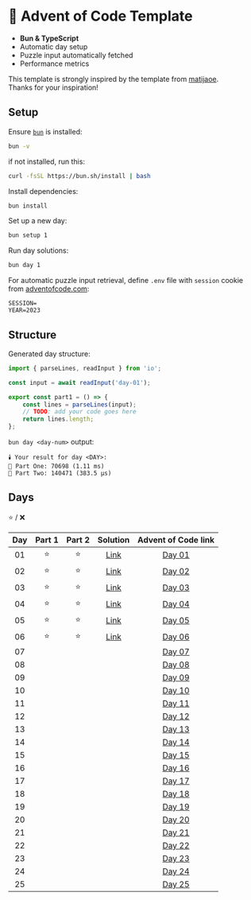 # 🎄 Advent of Code Template

- **Bun & TypeScript**
- Automatic day setup
- Puzzle input automatically fetched
- Performance metrics

This template is strongly inspired by the template from [matijaoe](https://github.com/matijaoe/advent-of-code/).\
Thanks for your inspiration!

## Setup

Ensure [`bun`](https://bun.sh/) is installed:

```sh
bun -v
```

if not installed, run this:

```sh
curl -fsSL https://bun.sh/install | bash
```

Install dependencies:

```sh
bun install
```

Set up a new day:

```sh
bun setup 1
```

Run day solutions:

```sh
bun day 1
```

For automatic puzzle input retrieval, define `.env` file with `session` cookie from [adventofcode.com](https://adventofcode.com):

```env
SESSION=
YEAR=2023
```

## Structure

Generated day structure:

```ts
import { parseLines, readInput } from 'io';

const input = await readInput('day-01');

export const part1 = () => {
	const lines = parseLines(input);
	// TODO: add your code goes here
	return lines.length;
};
```

`bun day <day-num>` output:

```text
🕯️ Your result for day <DAY>:
🌲 Part One: 70698 (1.11 ms)
🎄 Part Two: 140471 (383.5 µs)
```

## Days

⭐ / ❌

| Day | Part 1 | Part 2 |           Solution            |              Advent of Code link               |
| :-: | :----: | :----: | :---------------------------: | :--------------------------------------------: |
| 01  |   ⭐   |   ⭐   | [Link](./src/day-01/index.ts) | [Day 01](https://adventofcode.com/2023/day/1)  |
| 02  |   ⭐   |   ⭐   | [Link](./src/day-02/index.ts) | [Day 02](https://adventofcode.com/2023/day/2)  |
| 03  |   ⭐   |   ⭐   | [Link](./src/day-03/index.ts) | [Day 03](https://adventofcode.com/2023/day/3)  |
| 04  |   ⭐   |   ⭐   | [Link](./src/day-04/index.ts) | [Day 04](https://adventofcode.com/2023/day/4)  |
| 05  |   ⭐   |   ⭐   | [Link](./src/day-05/index.ts) | [Day 05](https://adventofcode.com/2023/day/5)  |
| 06  |   ⭐   |   ⭐   | [Link](./src/day-06/index.ts) | [Day 06](https://adventofcode.com/2023/day/6)  |
| 07  |        |        |                               | [Day 07](https://adventofcode.com/2023/day/7)  |
| 08  |        |        |                               | [Day 08](https://adventofcode.com/2023/day/8)  |
| 09  |        |        |                               | [Day 09](https://adventofcode.com/2023/day/9)  |
| 10  |        |        |                               | [Day 10](https://adventofcode.com/2023/day/10) |
| 11  |        |        |                               | [Day 11](https://adventofcode.com/2023/day/11) |
| 12  |        |        |                               | [Day 12](https://adventofcode.com/2023/day/12) |
| 13  |        |        |                               | [Day 13](https://adventofcode.com/2023/day/13) |
| 14  |        |        |                               | [Day 14](https://adventofcode.com/2023/day/14) |
| 15  |        |        |                               | [Day 15](https://adventofcode.com/2023/day/15) |
| 16  |        |        |                               | [Day 16](https://adventofcode.com/2023/day/16) |
| 17  |        |        |                               | [Day 17](https://adventofcode.com/2023/day/17) |
| 18  |        |        |                               | [Day 18](https://adventofcode.com/2023/day/18) |
| 19  |        |        |                               | [Day 19](https://adventofcode.com/2023/day/19) |
| 20  |        |        |                               | [Day 20](https://adventofcode.com/2023/day/20) |
| 21  |        |        |                               | [Day 21](https://adventofcode.com/2023/day/21) |
| 22  |        |        |                               | [Day 22](https://adventofcode.com/2023/day/22) |
| 23  |        |        |                               | [Day 23](https://adventofcode.com/2023/day/23) |
| 24  |        |        |                               | [Day 24](https://adventofcode.com/2023/day/24) |
| 25  |        |        |                               | [Day 25](https://adventofcode.com/2023/day/25) |
